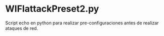 # WIFIattackPreset2.py
Script echo en python para realizar pre-configuraciones antes de realizar ataques de red.
